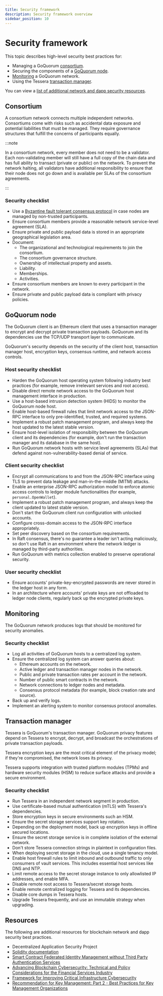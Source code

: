 ```yaml
---
title: Security framework
description: Security framework overview
sidebar_position: 10
---
```


# Security framework

This topic describes high-level security best practices for:

- Managing a GoQuorum [consortium](#consortium).
- Securing the components of a [GoQuorum node](#goquorum-node).
- [Monitoring](#monitoring) a GoQuorum network.
- Using the Tessera [transaction manager](#transaction-manager).

You can view a [list of additional network and dapp security resources](#resources).

## Consortium

A consortium network connects multiple independent networks. Consortiums come with risks such as accidental data exposure and potential liabilities that must be managed. They require governance structures that fulfill the concerns of participants equally.

:::note

In a consortium network, every member does not need to be a validator. Each non-validating member will still have a full copy of the chain data and has full ability to transact (private or public) on the network. To prevent the network halting, all validators have additional responsibility to ensure that their node does not go down and is available per SLAs of the consortium agreements.

:::

### Security checklist

- Use a [Byzantine fault tolerant consensus protocol](./consensus-index.md) in case nodes are managed by non-trusted participants.
- Ensure consortium members provide a reasonable network service-level agreement (SLA).
- Ensure private and public payload data is stored in an appropriate geographical legislation area.
- Document:
  - The organizational and technological requirements to join the consortium.
  - The consortium governance structure.
  - Ownership of intellectual property and assets.
  - Liability.
  - Memberships.
  - Activities.
- Ensure consortium members are known to every participant in the network.
- Ensure private and public payload data is compliant with privacy policies.

## GoQuorum node

The GoQuorum client is an Ethereum client that uses a transaction manager to encrypt and decrypt private transaction payloads. GoQuorum and its dependencies use the TCP/UDP transport layer to communicate.

GoQuorum's security depends on the security of the client host, transaction manager host, encryption keys, consensus runtime, and network access controls.

### Host security checklist

- Harden the GoQuorum host operating system following industry best practices (for example, remove irrelevant services and root access).
- Disable direct remote network access to the GoQuorum host management interface in production.
- Use a host-based intrusion detection system (HIDS) to monitor the GoQuorum node host.
- Enable host-based firewall rules that limit network access to the JSON-RPC interface to only pre-identified, trusted, and required systems.
- Implement a robust patch management program, and always keep the host updated to the latest stable version.
- Ensure host-level isolation of responsibility between the GoQuorum client and its dependencies (for example, don't run the transaction manager and its database in the same host).
- Run GoQuorum network hosts with service level agreements (SLAs) that defend against non-vulnerability-based denial of service.

### Client security checklist

- Encrypt all communications to and from the JSON-RPC interface using TLS to prevent data leakage and man-in-the-middle (MITM) attacks.
- Enable an enterprise JSON-RPC authorization model to enforce atomic access controls to ledger module functionalities (for example, `personal.OpenWallet`).
- Implement a robust patch management program, and always keep the client updated to latest stable version.
- Don't start the GoQuorum client run configuration with unlocked accounts.
- Configure cross-domain access to the JSON-RPC interface appropriately.
- Set peer discovery based on the consortium requirements.
- In Raft consensus, there's no guarantee a leader isn't acting maliciously, so don't use Raft in an environment where the network ledger is managed by third-party authorities.
- Run GoQuorum with metrics collection enabled to preserve operational security.

### User security checklist

- Ensure accounts' private-key-encrypted passwords are never stored in the ledger host in any form.
- In an architecture where accounts' private keys are not offloaded to ledger node clients, regularly back up the encrypted private keys.

## Monitoring

The GoQuorum network produces logs that should be monitored for security anomalies.

### Security checklist

- Log all activities of GoQuorum hosts to a centralized log system.
- Ensure the centralized log system can answer queries about:
  - Ethereum accounts on the network.
  - Active ledger and transaction manager nodes in the network.
  - Public and private transaction rates per account in the network.
  - Number of public smart contracts in the network.
  - Network connections to ledger nodes and metadata.
  - Consensus protocol metadata (for example, block creation rate and source).
- Back up and verify logs.
- Implement an alerting system to monitor consensus protocol anomalies.

## Transaction manager

Tessera is GoQuorum's transaction manager. GoQuorum privacy features depend on Tessera to encrypt, decrypt, and broadcast the orchestrations of private transaction payloads.

Tessera encryption keys are the most critical element of the privacy model; if they're compromised, the network loses its privacy.

Tessera supports integration with trusted platform modules (TPMs) and hardware security modules (HSM) to reduce surface attacks and provide a secure environment.

### Security checklist

- Run Tessera in an independent network segment in production.
- Use certificate-based mutual authentication (mTLS) with Tessera's dependencies.
- Store encryption keys in secure environments such an HSM.
- Ensure the secret storage services support key rotation.
- Depending on the deployment model, back up encryption keys in offline secured locations.
- Ensure the secret storage service is in complete isolation of the external network.
- Don't store Tessera connection strings in plaintext in configuration files.
- When deploying secret storage in the cloud, use a single tenancy model.
- Enable host firewall rules to limit inbound and outbound traffic to only consumers of vault services. This includes essential host services like DNS and NTP.
- Limit remote access to the secret storage instance to only allowlisted IP addresses, and enable MFA.
- Disable remote root access to Tessera/secret storage hosts.
- Enable remote centralized logging for Tessera and its dependencies.
- Disable core dumps in Tessera hosts.
- Upgrade Tessera frequently, and use an immutable strategy when upgrading.

## Resources

The following are additional resources for blockchain network and dapp security best practices.

- Decentralized Application Security Project
- [Solidity documentation](https://docs.soliditylang.org/en/v0.8.10/)
- [Smart Contract Federated Identity Management without Third Party Authentication Services](https://ws680.nist.gov/publication/get_pdf.cfm?pub_id=925957)
- [Advancing Blockchain Cybersecurity: Technical and Policy Considerations for the Financial Services Industry](https://query.prod.cms.rt.microsoft.com/cms/api/am/binary/RE1TH5G)
- [Framework for Improving Critical Infrastructure Cybersecurity](https://nvlpubs.nist.gov/nistpubs/CSWP/NIST.CSWP.04162018.pdf)
- [Recommendation for Key Management: Part 2 - Best Practices for Key Management Organizations](https://nvlpubs.nist.gov/nistpubs/SpecialPublications/NIST.SP.800-57pt2r1.pdf)
